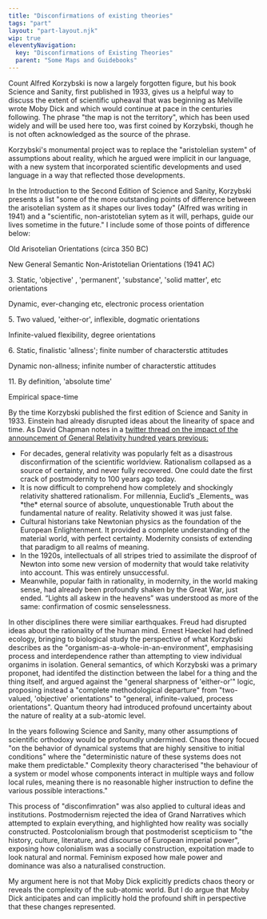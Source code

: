 ```yaml
---
title: "Disconfirmations of existing theories"
tags: "part"
layout: "part-layout.njk"
wip: true
eleventyNavigation:
  key: "Disconfirmations of Existing Theories"
  parent: "Some Maps and Guidebooks"
---
```

Count Alfred Korzybski is now a largely forgotten figure, but his book Science and Sanity, first published in 1933, gives us a helpful way to discuss the extent of scientific upheaval that was beginning as Melville wrote Moby Dick and which would continue at pace in the centuries following. The phrase "the map is not the territory", which has been used widely and will be used here too, was first coined by Korzybski, though he is not often acknowledged as the source of the phrase.

Korzybski's monumental project was to replace the "aristolelian system" of assumptions about reality, which he argued were implicit in our language, with a new system that incorporated scientific developments and used language in a way that reflected those developments.

In the Introduction to the Second Edition of Science and Sanity, Korzybski presents a list "some of the more outstanding points of difference between the arisotelian system as it shapes our lives today" (Alfred was writing in 1941) and a "scientific, non-aristotelian sytem as it will, perhaps, guide our lives sometime in the future." I include some of those points of difference below:

Old Arisotelian Orientations (circa 350 BC)

New General Semantic Non-Aristotelian Orientations (1941 AC)

3\. Static, 'objective' , 'permanent', 'substance', 'solid matter', etc orientations

Dynamic, ever-changing etc, electronic process orientation

5\. Two valued, 'either-or', inflexible, dogmatic orientations

Infinite-valued flexibility, degree orientations

6\. Static, finalistic 'allness'; finite number of characterstic attitudes

Dynamic non-allness; infinite number of characterstic attitudes

11\. By definition, 'absolute time'

Empirical space-time

By the time Korzybski published the first edition of Science and Sanity in 1933. Einstein had already disrupted ideas about the linearity of space and time. As David Chapman notes in a [twitter thread on the impact of the announcement of General Relativity hundred years previous:](https://twitter.com/Meaningness/status/1193575718854152192)

*   For decades, general relativity was popularly felt as a disastrous disconfirmation of the scientific worldview. Rationalism collapsed as a source of certainty, and never fully recovered. One could date the first crack of postmodernity to 100 years ago today.
*   It is now difficult to comprehend how completely and shockingly relativity shattered rationalism. For millennia, Euclid’s \_Elements\_ was \*the\* eternal source of absolute, unquestionable Truth about the fundamental nature of reality. Relativity showed it was just false.
*   Cultural historians take Newtonian physics as the foundation of the European Enlightenment. It provided a complete understanding of the material world, with perfect certainty. Modernity consists of extending that paradigm to all realms of meaning.
*   In the 1920s, intellectuals of all stripes tried to assimilate the disproof of Newton into some new version of modernity that would take relativity into account. This was entirely unsuccessful.
*   Meanwhile, popular faith in rationality, in modernity, in the world making sense, had already been profoundly shaken by the Great War, just ended. “Lights all askew in the heavens” was understood as more of the same: confirmation of cosmic senselessness.

In other disciplines there were similiar earthquakes. Freud had disrupted ideas about the rationality of the human mind. Ernest Haeckel had defined ecology, bringing to biological study the perspective of what Korzybski describes as the "organism-as-a-whole-in-an-environment", emphasising process and interdependence rather than attempting to view individual organims in isolation. General semantics, of which Korzybski was a primary proponet, had identifed the distinction between the label for a thing and the thing itself, and argued against the "general sharpness of 'either-or'" logic, proposing instead a "complete methodological departure" from "two-valued, 'objective' orientations" to "general, infinite-valued, process orientations". Quantum theory had introduced profound uncertainty about the nature of reality at a sub-atomic level.

In the years following Science and Sanity, many other assumptions of scientific orthodoxy would be profoundly undermined. Chaos theory focued "on the behavior of dynamical systems that are highly sensitive to initial conditions" where the "deterministic nature of these systems does not make them predictable." Complexity theory characterised "the behaviour of a system or model whose components interact in multiple ways and follow local rules, meaning there is no reasonable higher instruction to define the various possible interactions."

This process of "disconfimration" was also applied to cultural ideas and institutions. Postmodernism rejected the idea of Grand Narratives which attempted to explain everything, and highlighted how reality was socially constructed. Postcolonialism brough that postmoderist scepticiism to "the history, culture, literature, and discourse of European imperial power", exposing how colonialism was a socially construction, expoitation made to look natural and normal. Feminism exposed how male power and dominance was also a naturalised construction.

My argument here is not that Moby Dick explicitly predicts chaos theory or reveals the complexity of the sub-atomic world. But I do argue that Moby Dick anticipates and can implicitly hold the profound shift in perspective that these changes represented.